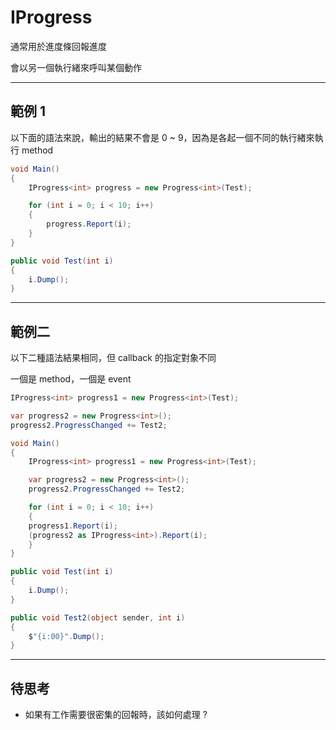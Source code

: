 # IProgress

通常用於進度條回報進度

會以另一個執行緒來呼叫某個動作

---

## 範例 1

以下面的語法來說，輸出的結果不會是 0 ~ 9，因為是各起一個不同的執行緖來執行 method

```csharp
void Main()
{
    IProgress<int> progress = new Progress<int>(Test);

    for (int i = 0; i < 10; i++)
    {
        progress.Report(i);
    }
}

public void Test(int i)
{
    i.Dump();
}
```

---

## 範例二

以下二種語法結果相同，但 callback 的指定對象不同

一個是 method，一個是 event

```csharp
IProgress<int> progress1 = new Progress<int>(Test);
```

```csharp
var progress2 = new Progress<int>();
progress2.ProgressChanged += Test2;
```

```csharp
void Main()
{
    IProgress<int> progress1 = new Progress<int>(Test);

    var progress2 = new Progress<int>();
    progress2.ProgressChanged += Test2;

    for (int i = 0; i < 10; i++)
    {
    progress1.Report(i);
    (progress2 as IProgress<int>).Report(i);
    }
}

public void Test(int i)
{
    i.Dump();
}

public void Test2(object sender, int i)
{
    $"{i:00}".Dump();
}
```

---

## 待思考

- 如果有工作需要很密集的回報時，該如何處理 ?
